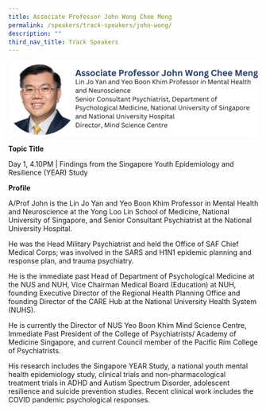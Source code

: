 ```yaml
---
title: Associate Professor John Wong Chee Meng
permalink: /speakers/track-speakers/john-wong/
description: ""
third_nav_title: Track Speakers
---
```

<div style="display: flex; flex-wrap: wrap;">
  <div style="flex-basis: 100%; max-width: 100%;">
    <img alt="track speakers 1" src="/images/SpeakersPhoto/johnwongv0.png">
  </div>
	</div>
	
<b>Topic Title</b>

<p id="left">Day 1, 4.10PM | Findings from the Singapore Youth Epidemiology and Resilience (YEAR) Study  </p>

<b>Profile</b>	

A/Prof John is the Lin Jo Yan and Yeo Boon Khim Professor in Mental Health and Neuroscience at the Yong Loo Lin School of Medicine, National University of Singapore, and Senior Consultant Psychiatrist at the National University Hospital. 

He was the Head Military Psychiatrist and held the Office of SAF Chief Medical Corps; was involved in the SARS and H1N1 epidemic planning and response plan, and trauma psychiatry.

He is the immediate past Head of Department of Psychological Medicine at the NUS and NUH, Vice Chairman Medical Board (Education) at NUH, founding Executive Director of the Regional Health Planning Office and founding Director of the CARE Hub at the National University Health System (NUHS). 

He is currently the Director of NUS Yeo Boon Khim Mind Science Centre, Immediate Past President of the College of Psychiatrists/ Academy of Medicine Singapore, and current Council member of the Pacific Rim College of Psychiatrists. 

His research includes the Singapore YEAR Study, a national youth mental health epidemiology study, clinical trials and non-pharmacological treatment trials in ADHD and Autism Spectrum Disorder, adolescent resilience and suicide prevention studies. Recent clinical work includes the COVID pandemic psychological responses.